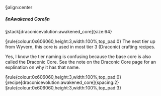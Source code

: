 §align:center
##### §nAwakened Core§n

§stack[draconicevolution:awakened_core]{size:64}

§rule{colour:0x606060,height:3,width:100%,top_pad:0}
The next tier up from Wyvern, this core is used in most tier 3 (Draconic) crafting recipes.

Yes, I know the tier naming is confusing because the base core is also called the Draconic Core. See the note on the Draconic Core page for an explination on why it has that name.

§rule{colour:0x606060,height:3,width:100%,top_pad:0}
§recipe[draconicevolution:awakened_core]{spacing:2}
§rule{colour:0x606060,height:3,width:100%,top_pad:3}